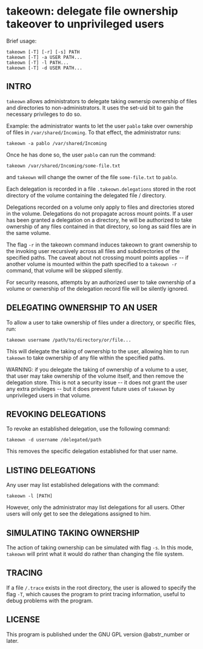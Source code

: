 # takeown: delegate file ownership takeover to unprivileged users

Brief usage:
    
    
    takeown [-T] [-r] [-s] PATH
    takeown [-T] -a USER PATH...
    takeown [-T] -l PATH...
    takeown [-T] -d USER PATH...
    

## INTRO

`takeown` allows administrators to delegate taking ownersip ownership of files and directories to non-administrators. It uses the set-uid bit to gain the necessary privileges to do so.

Example: the administrator wants to let the user `pablo` take over ownership of files in `/var/shared/Incoming`. To that effect, the administrator runs:
    
    
    takeown -a pablo /var/shared/Incoming
    

Once he has done so, the user `pablo` can run the command:
    
    
    takeown /var/shared/Incoming/some-file.txt
    

and `takeown` will change the owner of the file `some-file.txt` to `pablo`.

Each delegation is recorded in a file `.takeown.delegations` stored in the root directory of the volume containing the delegated file / directory.

Delegations recorded on a volume only apply to files and directories stored in the volume. Delegations do not propagate across mount points. If a user has been granted a delegation on a directory, he will be authorized to take ownership of any files contained in that directory, so long as said files are in the same volume.

The flag `-r` in the takeown command induces takeown to grant ownership to the invoking user recursively across all files and subdirectories of the specified paths. The caveat about not crossing mount points applies -- if another volume is mounted within the path specified to a `takeown -r` command, that volume will be skipped silently.

For security reasons, attempts by an authorized user to take ownership of a volume or ownership of the delegation record file will be silently ignored.

## DELEGATING OWNERSHIP TO AN USER

To allow a user to take ownership of files under a directory, or specific files, run:
    
    
    takeown username /path/to/directory/or/file...
    

This will delegate the taking of ownership to the user, allowing him to run `takeown` to take ownership of any file within the specified paths.

WARNING: if you delegate the taking of ownership of a volume to a user, that user may take ownership of the volume itself, and then remove the delegation store. This is not a security issue -- it does not grant the user any extra privileges -- but it does prevent future uses of `takeown` by unprivileged users in that volume.

## REVOKING DELEGATIONS

To revoke an established delegation, use the following command:
    
    
    takeown -d username /delegated/path
    

This removes the specific delegation established for that user name.

## LISTING DELEGATIONS

Any user may list established delegations with the command:
    
    
    takeown -l [PATH]
    

However, only the administrator may list delegations for all users. Other users will only get to see the delegations assigned to him.

## SIMULATING TAKING OWNERSHIP

The action of taking ownership can be simulated with flag `-s`. In this mode, `takeown` will print what it would do rather than changing the file system.

## TRACING

If a file `/.trace` exists in the root directory, the user is allowed to specify the flag `-T`, which causes the program to print tracing information, useful to debug problems with the program.

## LICENSE

This program is published under the GNU GPL version @abstr_number or later.
